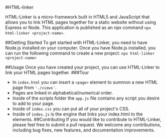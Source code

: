 #HTML-linker

HTML-Linker is a micro-framework built in HTML5 and JavaScript that allows you to link HTML pages together for a static website without using Express or Node. This application is published as an npx command ```npx html-linker <project-name>```.

##Getting Started
To get started with HTML-Linker, you need to have Node.js installed on your computer. Once you have Node.js installed, you can run the following command to create a new project: ```npx html-linker <project-name>```

##Usage
Once you have created your project, you can use HTML-Linker to link your HTML pages together.
###Tour
* In ```index.html``` you can insert a ```<page>``` element to summon a new HTML page from ```'./views'```.
* Pages are linked in alphabetical/numerical order.
* Inside of the scripts folder the ```app.js``` file contains any script you desire to add to your page.
* Inside of ```index.css``` you can put all of your project's CSS.
* Inside of ```index.js``` is the engine that links your index.html to the <page> elements.
##Contributing
If you would like to contribute to HTML-Linker, please feel free to submit a pull request. We welcome any contributions, including bug fixes, new features, and documentation improvements.
